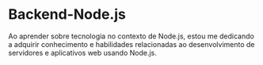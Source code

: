 # Backend-Node.js
Ao aprender sobre tecnologia no contexto de Node.js, estou me dedicando a adquirir conhecimento e habilidades relacionadas ao desenvolvimento de servidores e aplicativos web usando Node.js. 
